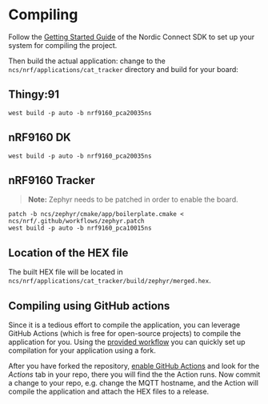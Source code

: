 # Compiling

Follow the [Getting Started Guide](http://developer.nordicsemi.com/nRF_Connect_SDK/doc/latest/nrf/getting_started.html) of the Nordic Connect SDK to set up your system for compiling the project.

Then build the actual application: change to the `ncs/nrf/applications/cat_tracker` directory and build for your board:

## Thingy:91

```text
west build -p auto -b nrf9160_pca20035ns
```

## nRF9160 DK

```text
west build -p auto -b nrf9160_pca20035ns
```

## nRF9160 Tracker

> **Note:** Zephyr needs to be patched in order to enable the board.

```text
patch -b ncs/zephyr/cmake/app/boilerplate.cmake < ncs/nrf/.github/workflows/zephyr.patch
west build -p auto -b nrf9160_pca10015ns
```

## Location of the HEX file

The built HEX file will be located in `ncs/nrf/applications/cat_tracker/build/zephyr/merged.hex`.

## Compiling using GitHub actions

Since it is a tedious effort to compile the application, you can leverage GitHub Actions \(which is free for open-source projects\) to compile the application for you. Using the [provided workflow](https://github.com/bifravst/cat-tracker-fw/blob/saga/.github/workflows/build-and-release.yaml) you can quickly set up compilation for your application using a fork.

After you have forked the repository, [enable GitHub Actions](https://help.github.com/en/github/automating-your-workflow-with-github-actions/about-github-actions#requesting-to-join-the-limited-public-beta-for-github-actions) and look for the _Actions_ tab in your repo, there you will find the the Action runs. Now commit a change to your repo, e.g. change the MQTT hostname, and the Action will compile the application and attach the HEX files to a release.

